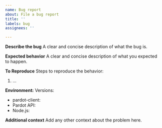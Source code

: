 ```yaml
---
name: Bug report
about: File a bug report
title: ''
labels: bug
assignees: ''

---
```


**Describe the bug**
A clear and concise description of what the bug is.

**Expected behavior**
A clear and concise description of what you expected to happen.

**To Reproduce**
Steps to reproduce the behavior:
1. ...

**Environment:**
Versions:
 - pardot-client:
 - Pardot API:
 - Node.js:

**Additional context**
Add any other context about the problem here.
